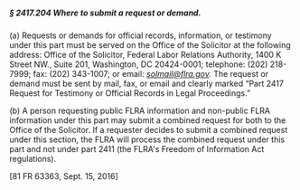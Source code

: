 ##### § 2417.204 Where to submit a request or demand. #####

(a) Requests or demands for official records, information, or testimony under this part must be served on the Office of the Solicitor at the following address: Office of the Solicitor, Federal Labor Relations Authority, 1400 K Street NW., Suite 201, Washington, DC 20424-0001; telephone: (202) 218-7999; fax: (202) 343-1007; or email: *solmail@flra.gov.* The request or demand must be sent by mail, fax, or email and clearly marked “Part 2417 Request for Testimony or Official Records in Legal Proceedings.”

(b) A person requesting public FLRA information and non-public FLRA information under this part may submit a combined request for both to the Office of the Solicitor. If a requester decides to submit a combined request under this section, the FLRA will process the combined request under this part and not under part 2411 (the FLRA's Freedom of Information Act regulations).

[81 FR 63363, Sept. 15, 2016]